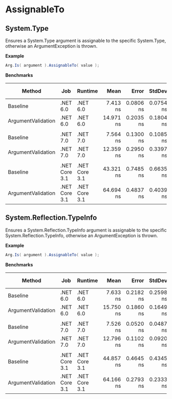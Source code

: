 # AssignableTo

## System.Type

Ensures a System.Type argument is assignable to the specific System.Type, otherwise an ArgumentException is thrown.

**Example**

``` c#
Arg.Is( argument ).AssignableTo( value );
```

**Benchmarks**

|             Method |           Job |       Runtime |      Mean |     Error |    StdDev | Ratio | RatioSD | Allocated | Alloc Ratio |
|------------------- |-------------- |-------------- |----------:|----------:|----------:|------:|--------:|----------:|------------:|
|           Baseline |      .NET 6.0 |      .NET 6.0 |  7.413 ns | 0.0806 ns | 0.0754 ns |  1.00 |    0.00 |         - |          NA |
| ArgumentValidation |      .NET 6.0 |      .NET 6.0 | 14.971 ns | 0.2035 ns | 0.1804 ns |  2.02 |    0.03 |         - |          NA |
|                    |               |               |           |           |           |       |         |           |             |
|           Baseline |      .NET 7.0 |      .NET 7.0 |  7.564 ns | 0.1300 ns | 0.1085 ns |  1.00 |    0.00 |         - |          NA |
| ArgumentValidation |      .NET 7.0 |      .NET 7.0 | 12.359 ns | 0.2950 ns | 0.3397 ns |  1.65 |    0.04 |         - |          NA |
|                    |               |               |           |           |           |       |         |           |             |
|           Baseline | .NET Core 3.1 | .NET Core 3.1 | 43.321 ns | 0.7485 ns | 0.6635 ns |  1.00 |    0.00 |         - |          NA |
| ArgumentValidation | .NET Core 3.1 | .NET Core 3.1 | 64.694 ns | 0.4837 ns | 0.4039 ns |  1.50 |    0.02 |         - |          NA |

## System.Reflection.TypeInfo

Ensures a System.Reflection.TypeInfo argument is assignable to the specific System.Reflection.TypeInfo, otherwise an ArgumentException is thrown.

**Example**

``` c#
Arg.Is( argument ).AssignableTo( value );
```

**Benchmarks**

|             Method |           Job |       Runtime |      Mean |     Error |    StdDev | Ratio | RatioSD | Allocated | Alloc Ratio |
|------------------- |-------------- |-------------- |----------:|----------:|----------:|------:|--------:|----------:|------------:|
|           Baseline |      .NET 6.0 |      .NET 6.0 |  7.633 ns | 0.2182 ns | 0.2598 ns |  1.00 |    0.00 |         - |          NA |
| ArgumentValidation |      .NET 6.0 |      .NET 6.0 | 15.750 ns | 0.1860 ns | 0.1649 ns |  2.06 |    0.07 |         - |          NA |
|                    |               |               |           |           |           |       |         |           |             |
|           Baseline |      .NET 7.0 |      .NET 7.0 |  7.526 ns | 0.0520 ns | 0.0487 ns |  1.00 |    0.00 |         - |          NA |
| ArgumentValidation |      .NET 7.0 |      .NET 7.0 | 12.796 ns | 0.1102 ns | 0.0920 ns |  1.70 |    0.02 |         - |          NA |
|                    |               |               |           |           |           |       |         |           |             |
|           Baseline | .NET Core 3.1 | .NET Core 3.1 | 44.857 ns | 0.4645 ns | 0.4345 ns |  1.00 |    0.00 |         - |          NA |
| ArgumentValidation | .NET Core 3.1 | .NET Core 3.1 | 64.166 ns | 0.2793 ns | 0.2333 ns |  1.43 |    0.02 |         - |          NA |
